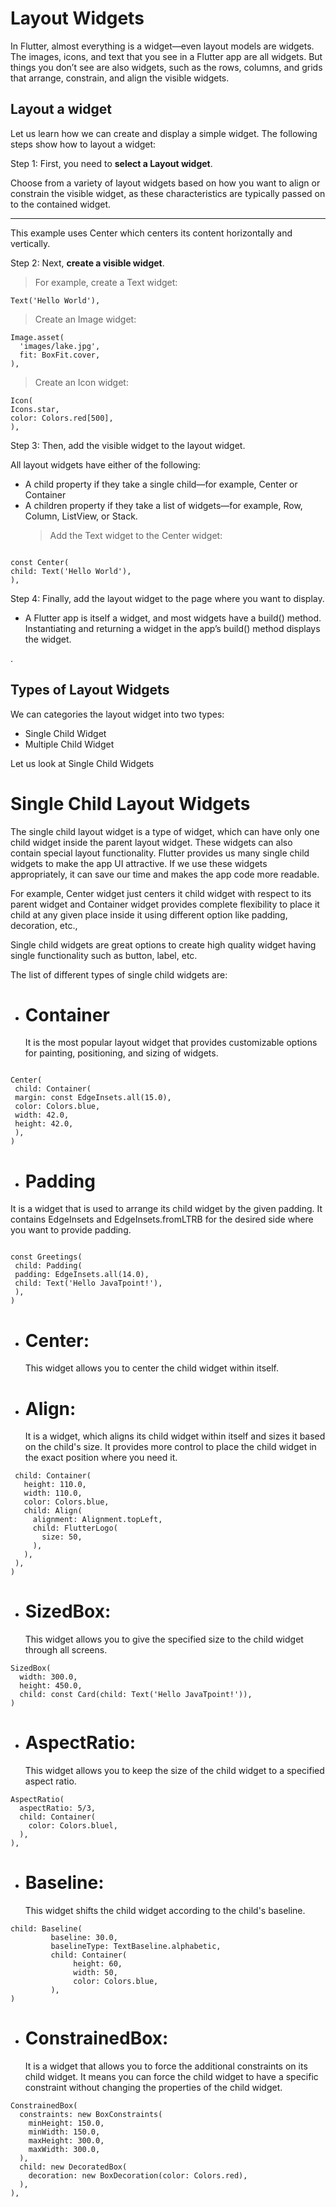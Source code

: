 # **Layout Widgets**

In Flutter, almost everything is a widget—even layout models are widgets. The images, icons, and text that you see in a Flutter app are all widgets. But things you don’t see are also widgets, such as the rows, columns, and grids that arrange, constrain, and align the visible widgets.

## **Layout a widget**

Let us learn how we can create and display a simple widget. The following steps show how to layout a widget:

Step 1: First, you need to **select a Layout widget**.

Choose from a variety of layout widgets based on how you want to align or constrain the visible widget, as these characteristics are typically passed on to the contained widget.

---

This example uses Center which centers its content horizontally and vertically.

Step 2: Next, **create a visible widget**.

> For example, create a Text widget:

```
Text('Hello World'),
```

> Create an Image widget:

```
Image.asset(
  'images/lake.jpg',
  fit: BoxFit.cover,
),
```

> Create an Icon widget:

```
Icon(
Icons.star,
color: Colors.red[500],
),

```

Step 3: Then, add the visible widget to the layout widget.

All layout widgets have either of the following:

- A child property if they take a single child—for example, Center or Container
- A children property if they take a list of widgets—for example, Row, Column, ListView, or Stack.
  > Add the Text widget to the Center widget:

```

const Center(
child: Text('Hello World'),
),

```

Step 4: Finally, add the layout widget to the page where you want to display.

- A Flutter app is itself a widget, and most widgets have a build() method. Instantiating and returning a widget in the app’s build() method displays the widget.

.

## **Types of Layout Widgets**

We can categories the layout widget into two types:

- Single Child Widget
- Multiple Child Widget

Let us look at Single Child Widgets

# **Single Child Layout Widgets**

The single child layout widget is a type of widget, which can have only one child widget inside the parent layout widget. These widgets can also contain special layout functionality. Flutter provides us many single child widgets to make the app UI attractive. If we use these widgets appropriately, it can save our time and makes the app code more readable.

For example, Center widget just centers it child widget with respect to its parent widget and Container widget provides complete flexibility to place it child at any given place inside it using different option like padding, decoration, etc.,

Single child widgets are great options to create high quality widget having single functionality such as button, label, etc.

The list of different types of single child widgets are:

- # **Container**
  It is the most popular layout widget that provides customizable options for painting, positioning, and sizing of widgets.

```

Center(
 child: Container(
 margin: const EdgeInsets.all(15.0),
 color: Colors.blue,
 width: 42.0,
 height: 42.0,
 ),
)

```

- # **Padding**

It is a widget that is used to arrange its child widget by the given padding. It contains EdgeInsets and EdgeInsets.fromLTRB for the desired side where you want to provide padding.

```

const Greetings(
 child: Padding(
 padding: EdgeInsets.all(14.0),
 child: Text('Hello JavaTpoint!'),
 ),
)

```

- # **Center**:

  This widget allows you to center the child widget within itself.

- # **Align**:
  It is a widget, which aligns its child widget within itself and sizes it based on the child's size. It provides more control to place the child widget in the exact position where you need it.

```Center(
 child: Container(
   height: 110.0,
   width: 110.0,
   color: Colors.blue,
   child: Align(
     alignment: Alignment.topLeft,
     child: FlutterLogo(
       size: 50,
     ),
   ),
 ),
)
```

- # **SizedBox**:
  This widget allows you to give the specified size to the child widget through all screens.

```
SizedBox(
  width: 300.0,
  height: 450.0,
  child: const Card(child: Text('Hello JavaTpoint!')),
)
```

- # **AspectRatio**:
  This widget allows you to keep the size of the child widget to a specified aspect ratio.

```
AspectRatio(
  aspectRatio: 5/3,
  child: Container(
    color: Colors.bluel,
  ),
),
```

- # **Baseline**:
  This widget shifts the child widget according to the child's baseline.

```
child: Baseline(
         baseline: 30.0,
         baselineType: TextBaseline.alphabetic,
         child: Container(
              height: 60,
              width: 50,
              color: Colors.blue,
         ),
)
```

- # **ConstrainedBox**:
  It is a widget that allows you to force the additional constraints on its child widget. It means you can force the child widget to have a specific constraint without changing the properties of the child widget.

```
ConstrainedBox(
  constraints: new BoxConstraints(
    minHeight: 150.0,
    minWidth: 150.0,
    maxHeight: 300.0,
    maxWidth: 300.0,
  ),
  child: new DecoratedBox(
    decoration: new BoxDecoration(color: Colors.red),
  ),
),
```
